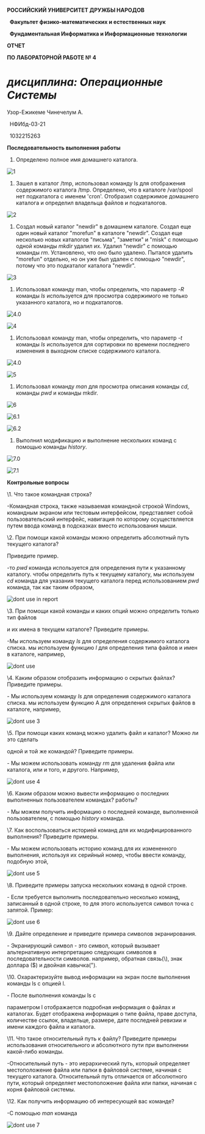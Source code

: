 ﻿**РОССИЙСКИЙ УНИВЕРСИТЕТ ДРУЖБЫ НАРОДОВ**

` `**Факультет физико-математических и естественных наук**

` `**Фундаментальная Информатика и Информационные технологии**

**ОТЧЕТ** 

**ПО ЛАБОРАТОРНОЙ РАБОТЕ № 4**

# ***дисциплина:*	*Операционные Системы***







Узор-Ежикеме Чинечелум А.

` `НФИбд-03-21

` `1032215263 




**Последовательность выполнения работы**

1. Определено полное имя домашнего каталога.

![](Aspose.Words.fc531c0c-7d97-40c4-8a5e-7ea985f4c193.001.jpeg "1")

1. Зашел в каталог /tmp, использовал команду ls для отображения содержимого каталога /tmp. Определено, что в каталоге /var/spool нет подкаталога с именем 'cron'. Отобразил содержимое домашнего каталога и определил владельца файлов и подкаталогов.

![](Aspose.Words.fc531c0c-7d97-40c4-8a5e-7ea985f4c193.002.jpeg "2")

1. Создал новый каталог "newdir" в домашнем каталоге. Создал еще один новый каталог "morefun" в каталоге "newdir". Создал еще несколько новых каталогов "письма", "заметки" и "misk" с помощью одной команды *mkdir* удалил их. Удалил "newdir" с помощью команды *rm*. Установлено, что оно было удалено. Пытался удалить "morefun" отдельно, но он уже был удален с помощью "newdir", потому что это подкаталог каталога "newdir".

![](Aspose.Words.fc531c0c-7d97-40c4-8a5e-7ea985f4c193.003.jpeg "3")

1. Использовал команду man, чтобы определить, что параметр *-R* команды *ls* используется для просмотра содержимого не только указанного каталога, но и подкаталогов.

![](Aspose.Words.fc531c0c-7d97-40c4-8a5e-7ea985f4c193.004.jpeg "4.0")

![](Aspose.Words.fc531c0c-7d97-40c4-8a5e-7ea985f4c193.005.jpeg "4")

1. Использовал команду man, чтобы определить, что параметр *-t* команды *ls* используется для сортировки по времени последнего изменения в выходном списке содержимого каталога.

![](Aspose.Words.fc531c0c-7d97-40c4-8a5e-7ea985f4c193.006.jpeg "4.0")

![](Aspose.Words.fc531c0c-7d97-40c4-8a5e-7ea985f4c193.007.jpeg "5")

1. Использовал команду *man* для просмотра описания команды *cd*, команды *pwd* и команды mkdir.

![](Aspose.Words.fc531c0c-7d97-40c4-8a5e-7ea985f4c193.008.jpeg "6")

![](Aspose.Words.fc531c0c-7d97-40c4-8a5e-7ea985f4c193.009.jpeg "6.1")

![](Aspose.Words.fc531c0c-7d97-40c4-8a5e-7ea985f4c193.010.jpeg "6.2")

1. Выполнил модификацию и выполнение нескольких команд с помощью команды *history*.

![](Aspose.Words.fc531c0c-7d97-40c4-8a5e-7ea985f4c193.011.jpeg "7.0")

![](Aspose.Words.fc531c0c-7d97-40c4-8a5e-7ea985f4c193.012.jpeg "7.1")



**Контрольные вопросы**

\1. Что такое командная строка?

-Командная строка, также называемая командной строкой Windows, командным экраном или тестовым интерфейсом, представляет собой пользовательский интерфейс, навигация по которому осуществляется путем ввода команд в подсказках вместо использования мыши.

\2. При помощи какой команды можно определить абсолютный путь текущего каталога?

Приведите пример.

-то *pwd* команда используется для определения пути к указанному каталогу.  чтобы определить путь к текущему каталогу, мы используем *cd* команда для указания текущего каталога перед использованием *pwd* команда, так как таким образом,

![](Aspose.Words.fc531c0c-7d97-40c4-8a5e-7ea985f4c193.013.jpeg "dont use in report")

\3. При помощи какой команды и каких опций можно определить только тип файлов

и их имена в текущем каталоге? Приведите примеры.

-Мы используем команду *ls* для определения содержимого каталога списка. мы используем функцию *l* для определения типа файлов и имен в каталоге, например,

![](Aspose.Words.fc531c0c-7d97-40c4-8a5e-7ea985f4c193.014.jpeg "dont use")



\4. Каким образом отобразить информацию о скрытых файлах? Приведите примеры.

\- Мы используем команду *ls* для определения содержимого каталога списка. мы используем функцию A для определения скрытых файлов в каталоге, например,

![](Aspose.Words.fc531c0c-7d97-40c4-8a5e-7ea985f4c193.015.jpeg "dont use 3")

\5. При помощи каких команд можно удалить файл и каталог? Можно ли это сделать

одной и той же командой? Приведите примеры.

\- Мы можем использовать команду *rm* для удаления файла или каталога, или и того, и другого. Например,

![](Aspose.Words.fc531c0c-7d97-40c4-8a5e-7ea985f4c193.016.jpeg "dont use 4")

\6. Каким образом можно вывести информацию о последних выполненных пользователем командах? работы?

\- Мы можем получить информацию о последней команде, выполненной пользователем, с помощью *history* команда.

\7. Как воспользоваться историей команд для их модифицированного выполнения? Приведите примеры.

\- Мы можем использовать историю команд для их измененного выполнения, используя их серийный номер, чтобы ввести команду, подобную этой,

![](Aspose.Words.fc531c0c-7d97-40c4-8a5e-7ea985f4c193.017.jpeg "dont use 5")

\8. Приведите примеры запуска нескольких команд в одной строке.

\- Если требуется выполнить последовательно несколько команд, записанный в одной строке, то для этого используется символ точка с запятой. Пример:

![](Aspose.Words.fc531c0c-7d97-40c4-8a5e-7ea985f4c193.018.jpeg "dont use 6")

\9. Дайте определение и приведите примера символов экранирования.

\- Экранирующий символ - это символ, который вызывает альтернативную интерпретацию следующих символов в последовательности символов. например, обратная связь(\\), знак доллара (\$) и двойная кавычка(\").

\10. Охарактеризуйте вывод информации на экран после выполнения команды ls с опцией l.

\- После выполнения команды ls с

параметром l отображается подробная информация о файлах и каталогах. Будет отображена информация о типе файла, праве доступа, количестве ссылок, владельце, размере, дате последней ревизии и имени каждого файла и каталога.

\11. Что такое относительный путь к файлу? Приведите примеры использования относительного и абсолютного пути при выполнении какой-либо команды.

-Относительный путь - это иерархический путь, который определяет местоположение файла или папки в файловой системе, начиная с текущего каталога. Относительный путь отличается от абсолютного пути, который определяет местоположение файла или папки, начиная с корня файловой системы.

\12. Как получить информацию об интересующей вас команде?

-С помощью *man* команда

![](Aspose.Words.fc531c0c-7d97-40c4-8a5e-7ea985f4c193.019.jpeg "dont use 7")

